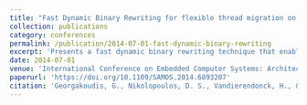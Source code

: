 ```yaml
---
title: "Fast Dynamic Binary Rewriting for flexible thread migration on shared-ISA heterogeneous MPSoCs"
collection: publications
category: conferences
permalink: /publication/2014-07-01-fast-dynamic-binary-rewriting
excerpt: 'Presents a fast dynamic binary rewriting technique that enables flexible thread migration across cores in shared-ISA heterogeneous multiprocessor systems-on-chip.'
date: 2014-07-01
venue: 'International Conference on Embedded Computer Systems: Architectures, Modeling, and Simulation (SAMOS)'
paperurl: 'https://doi.org/10.1109/SAMOS.2014.6893207'
citation: 'Georgakoudis, G., Nikolopoulos, D. S., Vandierendonck, H., & Lalis, S. (2014). &quot;Fast Dynamic Binary Rewriting for flexible thread migration on shared-ISA heterogeneous MPSoCs.&quot; In <i>2014 International Conference on Embedded Computer Systems: Architectures, Modeling, and Simulation (SAMOS XIV)</i>, 156-163. https://doi.org/10.1109/SAMOS.2014.6893207'
---
```

